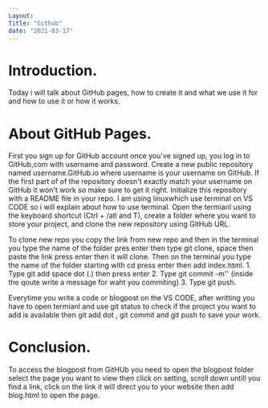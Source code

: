 ```yaml
---
Layout:
Title: "Github"
date: "2021-03-17"
---
```


# Introduction.
  
Today i will talk about GitHub pages, how to create it and what we use it for and how to use it or how it works.

# About GitHub Pages.

First you sign up for GitHub account once you've signed up, you log in to GitHub,com with username and password. Create a new public repository named username.GitHub.io where username is your username on GitHub. If the first part of of the repository doesn't exactly match your username on GitHub it won't work so make sure to get it right. Initialize this repository with a README file in your repo.
I am using linuxwhich use terminal on VS CODE so i will explain about how to use terminal. Open the termianl using the keyboard shortcut (Ctrl + /atl and T), create a folder where you want to store your project, and clone the new repository using GitHub URL.

To clone new repo you copy the link from new repo and then in the terminal you type the name of the folder pres enter then type git clone, space then paste the link press enter then it will clone. Then on the terminal you type the name of the folder starting with cd press enter then add index.html. 1. Type git add space dot (.) then press enter 2. Type git commit -m'' (inside the qoute write a message for waht you commiting) 3. Type git push.

Everytime you write a code or blogpost on the VS CODE, after writting you have to open termianl and use git status to check if the project you want to add is available then git add dot , git commit and git push to save your work.

# Conclusion.

To access the blogpost from GitHUb you need to open the blogpost folder select the page you want to view then click on setting, scroll down untill you find a link, click on the link it will direct you to your website then add blog.html to open the page.













